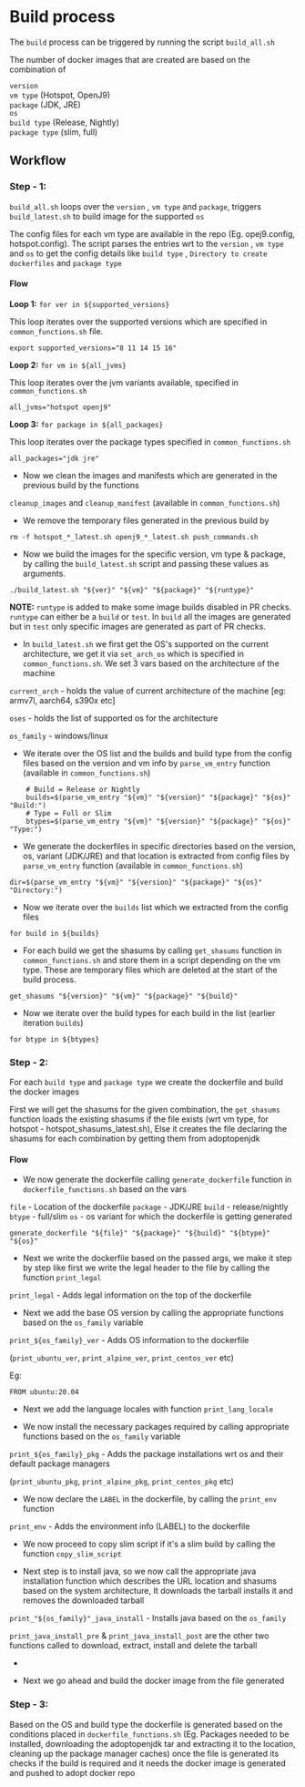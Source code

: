 # Build process

The `build` process can be triggered by running the script `build_all.sh` 

The number of docker images that are created are based on the combination of 
 
`version` \
`vm type` (Hotspot, OpenJ9) \
`package` (JDK, JRE) \
`os` \
`build type` (Release, Nightly) \
`package type` (slim, full)

## Workflow

### Step - 1:

`build_all.sh` loops over the `version` , `vm type` and `package`, triggers `build_latest.sh` 
to build image for the supported `os`

The config files for each vm type are available in the repo (Eg. opej9.config, hotspot.config). 
The script parses the entries wrt to the `version` , `vm type` and `os` to get the config details 
like `build type` , `Directory to create dockerfiles` and `package type`

#### Flow
**Loop 1:** `for ver in ${supported_versions}`

This loop iterates over the supported versions which are specified in `common_functions.sh` file.

`export supported_versions="8 11 14 15 16"`

**Loop 2:** `for vm in ${all_jvms}`

This loop iterates over the jvm variants available, specified in `common_functions.sh`

`all_jvms="hotspot openj9"`

**Loop 3:** `for package in ${all_packages}`

This loop iterates over the package types specified in `common_functions.sh`

`all_packages="jdk jre"`

- Now we clean the images and manifests which are generated in the previous build by the functions

`cleanup_images` and `cleanup_manifest` (available in `common_functions.sh`)

- We remove the temporary files generated in the previous build by 

`rm -f hotspot_*_latest.sh openj9_*_latest.sh push_commands.sh`

- Now we build the images for the specific version, vm type & package, by calling the `build_latest.sh` script and passing these values as arguments.

`./build_latest.sh "${ver}" "${vm}" "${package}" "${runtype}"`

**NOTE:** `runtype` is added to make some image builds disabled in PR checks. `runtype` can either be a `build` or `test`. In `build` all the images are generated but in `test` only specific images are generated as part of PR checks.


- In `build_latest.sh` we first get the OS's supported on the current architecture, we get it via `set_arch_os` which is specified in `common_functions.sh`. We set 3 vars based on the architecture of the machine

`current_arch` - holds the value of current architecture of the machine [eg: armv7l, aarch64, s390x etc]

`oses` - holds the list of supported os for the architecture

`os_family` - windows/linux

- We iterate over the OS list and the builds and build type from the config files based on the version and vm info by `parse_vm_entry` function (available in `common_functions.sh`)

```
    # Build = Release or Nightly
    builds=$(parse_vm_entry "${vm}" "${version}" "${package}" "${os}" "Build:")
    # Type = Full or Slim
    btypes=$(parse_vm_entry "${vm}" "${version}" "${package}" "${os}" "Type:")
```

- We generate the dockerfiles in specific directories based on the version, os, variant (JDK/JRE) and that location is extracted from config files by `parse_vm_entry` function (available in `common_functions.sh`)

`dir=$(parse_vm_entry "${vm}" "${version}" "${package}" "${os}" "Directory:")`

- Now we iterate over the `builds` list which we extracted from the config files

`for build in ${builds}`

- For each build we get the shasums by calling `get_shasums` function in `common_functions.sh` and store them in a script depending on the vm type. These are temporary files which are deleted at the start of the build process.

`get_shasums "${version}" "${vm}" "${package}" "${build}"`

- Now we iterate over the build types for each build in the list (earlier iteration `builds`)

`for btype in ${btypes}`

### Step - 2:

For each `build type` and `package type` we create the dockerfile and build the docker images

First we will get the shasums for the given combination, the `get_shasums` function loads the 
existing shasums if the file exists (wrt vm type, for hotspot - hotspot_shasums_latest.sh), Else 
it creates the file declaring the shasums for each combination by getting them from adoptopenjdk

#### Flow

- We now generate the dockerfile calling `generate_dockerfile` function in `dockerfile_functions.sh` based on the vars 
  
`file` - Location of the dockerfile
`package` - JDK/JRE
`build` - release/nightly
`btype` - full/slim
`os` - os variant for which the dockerfile is getting generated

`generate_dockerfile "${file}" "${package}" "${build}" "${btype}" "${os}"`

- Next we write the dockerfile based on the passed args, we make it step by step like first we write the legal header to the file by calling the function `print_legal`

`print_legal` - Adds legal information on the top of the dockerfile

- Next we add the base OS version by calling the appropriate functions based on the `os_family` variable

`print_${os_family}_ver` - Adds OS information to the dockerfile

(`print_ubuntu_ver`, `print_alpine_ver`, `print_centos_ver` etc)

Eg: 

```
FROM ubuntu:20.04
```

- Next we add the language locales with function `print_lang_locale`

- We now install the necessary packages required by calling appropriate functions based on the `os_family` variable

`print_${os_family}_pkg` - Adds the package installations wrt os and their default package managers

(`print_ubuntu_pkg`, `print_alpine_pkg`, `print_centos_pkg` etc)

- We now declare the `LABEL` in the dockerfile, by calling the `print_env` function

`print_env` - Adds the environment info (LABEL) to the dockerfile

- We now proceed to copy slim script if it's a slim build by calling the function `copy_slim_script`

- Next step is to install java,  so we now call the appropriate java installation function which describes the URL location and shasums based on the system architecture, It downloads the tarball installs it and removes the downloaded tarball

`print_"${os_family}"_java_install` - Installs java based on the `os_family`

`print_java_install_pre` & `print_java_install_post` are the other two functions called to download, extract, install and delete the tarball

- 

- Next we go ahead and build the docker image from the file generated
### Step - 3:

Based on the OS and build type the dockerfile is generated based on the conditions placed in
`dockerfile_functions.sh` (Eg. Packages needed to be installed, downloading the adoptopenjdk 
tar and extracting it to the location, cleaning up the package manager caches) once the file is generated its checks if the build is required and it needs
the docker image is generated and pushed to adopt docker repo
